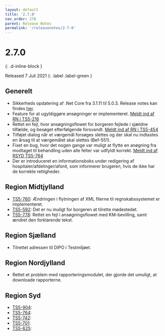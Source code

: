 ```yaml
---
layout: default
title: '2.7.0'
nav_order: 270
parent: Release Notes
permalink: '/releasenotes/2-7-0'
---
```


# 2.7.0
{: .d-inline-block }

Released 7 Juli 2021
{: .label .label-green }

## Generelt
- Sikkerheds opdatering af .Net Core fra 3.1.11 til 5.0.3. Release notes kan findes [her](https://github.com/dotnet/core/blob/main/release-notes/5.0/5.0.3/5.0.3.md).
- Feature for at ugyldiggøre ansøgninger er implementeret. [Meldt ind af RN i TS5-216](https://sd.trifork.com/browse/TS5-216)
- Rettet en fejl, hvor ansøgningsflowet for borgeren fejlede i sjældne tilfælde, og besøget efterfølgende forsvandt. [Meldt ind af RN i TS5-454](https://sd.trifork.com/browse/TS5-454)
- Tilføjet dialog når et værgemål forsøges slettes og der skal nu indtastes en årsag til at værgemålet skal slettes (Bef-551).
- Fixet en bug, hvor det nogen gange var muligt at flytte en anøgning fra modtaget til behandling uden alle felter var udfyldt korrekt. [Meldt ind af RSYD TS5-764](https://sd.trifork.com/browse/TS5-764)
- Der er introduceret en informationsboks under redigering af hospitaler/afdelinger/afsnit, som informerer brugeren, hvis de ikke har de korrekte rettigheder.

## Region Midtjylland
- [TS5-760](https://sd.trifork.com/browse/TS5-760): Ændringen i flytningen af XML filerne til regnskabssystemet er implementeret.
- [TS5-592](https://sd.trifork.com/browse/TS5-592): Det er nu muligt for borgeren at tilrette mødestedet.
- [TS5-778](https://sd.trifork.com/browse/TS5-778): Rettet en fejl i ansøgningsflowet med KM-bevilling, samt ændret den forklarende tekst.

## Region Sjælland
- Tilrettet adressen til DIPO i Testmiljøet.

## Region Nordjylland
- Rettet et problem med rapporteringsmodulet, der gjorde det umuligt, at downloade rapporterne. 

## Region Syd
- [TS5-904](https://sd.trifork.com/browse/TS5-904): 
- [TS5-764](https://sd.trifork.com/browse/TS5-764): 
- [TS5-742](https://sd.trifork.com/browse/TS5-742): 
- [TS5-701](https://sd.trifork.com/browse/TS5-701): 
- [TS5-625](https://sd.trifork.com/browse/TS5-625): 
